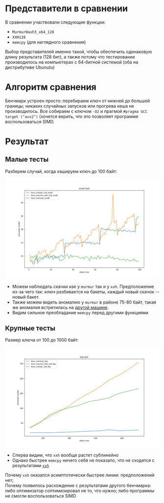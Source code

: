 # Представители в сравнении

В сравнении участвовали следующие функции:
* `MurmurHash3_x64_128`
* `XXH128`
* `memcpy` (для наглядного сравнения)

Выбор представителей именно такой, чтобы обеспечить одинаковую длину результата (128 бит), 
а также потому что тестирование производилось на компьютерах с 64-битной системой (оба на дистрибутиве Ubunutu)

# Алгоритм сравнения 
Бенчмарк устроен просто: перебираем ключ от нижней до большей границы; никаких случайных запусков или прогрева кеша не производилось.
Все собираем с ключом `-O2` и прагмой `#pragma GCC target ("avx2")` (хочется верить, что это позволяет программе воспользоваться SIMD. 


# Результат

## Малые тесты
Разберем случай, когда хэшируем ключ до 100 байт:

![](https://github.com/kuksag/hw-dss/blob/master/hw-01/plots/ubuntu_results_small.png)

* Можем наблюдать скачки как у `murmur` так и у `xxh`. Предположение из-за чего так: ключ разбивается на бакеты, каждый новый скачок -- новый бакет. 
* Также можем видеть аномалию у `murmur` в районе 75-80 байт, такая же аномалия встретилась на [другой машине](https://github.com/kuksag/hw-dss/blob/master/hw-01/plots/results_small.png).
* Видим сильное преобладание `memcpy` перед другими функциями

## Крупные тесты

Размер ключа от 100 до 1000 байт:

![](https://github.com/kuksag/hw-dss/blob/master/hw-01/plots/ubuntu_results_big.png)

* Сперва видим, что `xxh` вообще растет сублинейно
* Однако быстрее `memcpy` ничего себя не показало, что не сходится с результатами [`xxh`](https://github.com/Cyan4973/xxHash#benchmarks)

Почему `xxh` оказался асимптотически быстрее линии: предположений нет; <br>
Почему появилось расхождение с результатами другого бенчмарка: либо оптимизатор соптимизировал не то, что нужно; либо программы не смогли воспользоваться SIMD
